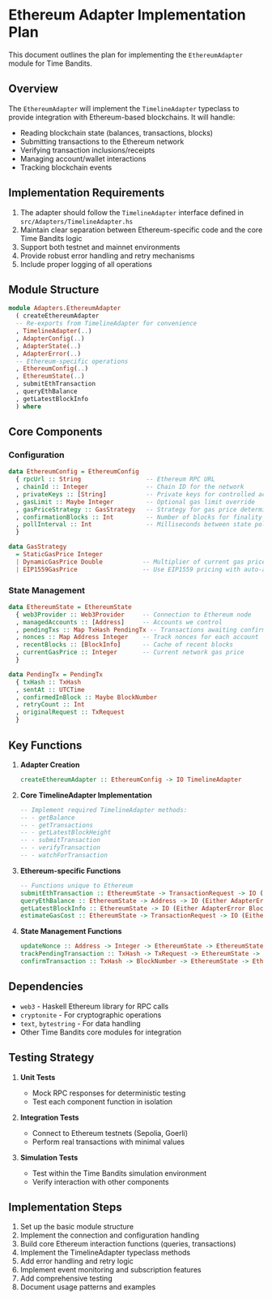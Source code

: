# Ethereum Adapter Implementation Plan

This document outlines the plan for implementing the `EthereumAdapter` module for Time Bandits.

## Overview

The `EthereumAdapter` will implement the `TimelineAdapter` typeclass to provide integration with Ethereum-based blockchains. It will handle:

- Reading blockchain state (balances, transactions, blocks)
- Submitting transactions to the Ethereum network
- Verifying transaction inclusions/receipts
- Managing account/wallet interactions
- Tracking blockchain events

## Implementation Requirements

1. The adapter should follow the `TimelineAdapter` interface defined in `src/Adapters/TimelineAdapter.hs`
2. Maintain clear separation between Ethereum-specific code and the core Time Bandits logic
3. Support both testnet and mainnet environments
4. Provide robust error handling and retry mechanisms
5. Include proper logging of all operations

## Module Structure

```haskell
module Adapters.EthereumAdapter
  ( createEthereumAdapter
  -- Re-exports from TimelineAdapter for convenience
  , TimelineAdapter(..)
  , AdapterConfig(..)
  , AdapterState(..)
  , AdapterError(..)
  -- Ethereum-specific operations
  , EthereumConfig(..)
  , EthereumState(..)
  , submitEthTransaction
  , queryEthBalance
  , getLatestBlockInfo
  ) where
```

## Core Components

### Configuration

```haskell
data EthereumConfig = EthereumConfig
  { rpcUrl :: String                  -- Ethereum RPC URL
  , chainId :: Integer                -- Chain ID for the network
  , privateKeys :: [String]           -- Private keys for controlled accounts
  , gasLimit :: Maybe Integer         -- Optional gas limit override
  , gasPriceStrategy :: GasStrategy   -- Strategy for gas price determination
  , confirmationBlocks :: Int         -- Number of blocks for finality
  , pollInterval :: Int               -- Milliseconds between state polls
  }

data GasStrategy
  = StaticGasPrice Integer
  | DynamicGasPrice Double           -- Multiplier of current gas price (1.0 = current price)
  | EIP1559GasPrice                  -- Use EIP1559 pricing with auto-adjustment
```

### State Management

```haskell
data EthereumState = EthereumState
  { web3Provider :: Web3Provider     -- Connection to Ethereum node
  , managedAccounts :: [Address]     -- Accounts we control
  , pendingTxs :: Map TxHash PendingTx -- Transactions awaiting confirmation
  , nonces :: Map Address Integer    -- Track nonces for each account
  , recentBlocks :: [BlockInfo]      -- Cache of recent blocks
  , currentGasPrice :: Integer       -- Current network gas price
  }

data PendingTx = PendingTx
  { txHash :: TxHash
  , sentAt :: UTCTime
  , confirmedInBlock :: Maybe BlockNumber
  , retryCount :: Int
  , originalRequest :: TxRequest
  }
```

## Key Functions

1. **Adapter Creation**
   ```haskell
   createEthereumAdapter :: EthereumConfig -> IO TimelineAdapter
   ```

2. **Core TimelineAdapter Implementation**
   ```haskell
   -- Implement required TimelineAdapter methods:
   -- - getBalance
   -- - getTransactions
   -- - getLatestBlockHeight
   -- - submitTransaction
   -- - verifyTransaction
   -- - watchForTransaction
   ```

3. **Ethereum-specific Functions**
   ```haskell
   -- Functions unique to Ethereum
   submitEthTransaction :: EthereumState -> TransactionRequest -> IO (Either AdapterError TxHash)
   queryEthBalance :: EthereumState -> Address -> IO (Either AdapterError Integer)
   getLatestBlockInfo :: EthereumState -> IO (Either AdapterError BlockInfo)
   estimateGasCost :: EthereumState -> TransactionRequest -> IO (Either AdapterError Integer)
   ```

4. **State Management Functions**
   ```haskell
   updateNonce :: Address -> Integer -> EthereumState -> EthereumState
   trackPendingTransaction :: TxHash -> TxRequest -> EthereumState -> EthereumState
   confirmTransaction :: TxHash -> BlockNumber -> EthereumState -> EthereumState
   ```

## Dependencies

- `web3` - Haskell Ethereum library for RPC calls
- `cryptonite` - For cryptographic operations
- `text`, `bytestring` - For data handling
- Other Time Bandits core modules for integration

## Testing Strategy

1. **Unit Tests**
   - Mock RPC responses for deterministic testing
   - Test each component function in isolation

2. **Integration Tests**
   - Connect to Ethereum testnets (Sepolia, Goerli)
   - Perform real transactions with minimal values

3. **Simulation Tests**
   - Test within the Time Bandits simulation environment
   - Verify interaction with other components

## Implementation Steps

1. Set up the basic module structure
2. Implement the connection and configuration handling
3. Build core Ethereum interaction functions (queries, transactions)
4. Implement the TimelineAdapter typeclass methods
5. Add error handling and retry logic
6. Implement event monitoring and subscription features
7. Add comprehensive testing
8. Document usage patterns and examples
